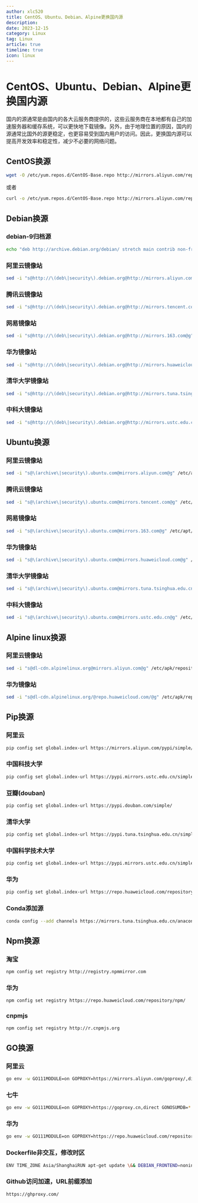 ```yaml
---
author: xlc520
title: CentOS、Ubuntu、Debian、Alpine更换国内源
description: 
date: 2023-12-15
category: Linux
tag: Linux
article: true
timeline: true
icon: linux
---
```


# CentOS、Ubuntu、Debian、Alpine更换国内源

国内的源通常是由国内的各大云服务商提供的，这些云服务商在本地都有自己的加速服务器和缓存系统，可以更快地下载镜像。另外，由于地理位置的原因，国内的源通常比国外的源更稳定，也更容易受到国内用户的访问。因此，更换国内源可以提高开发效率和稳定性，减少不必要的网络问题。

## **CentOS换源**

```sh
wget -O /etc/yum.repos.d/CentOS-Base.repo http://mirrors.aliyun.com/repo/Centos-7.repo
```

或者

```sh
curl -o /etc/yum.repos.d/CentOS-Base.repo http://mirrors.aliyun.com/repo/Centos-7.repo
```



## **Debian换源**

### debian-9归档源

```sh
echo "deb http://archive.debian.org/debian/ stretch main contrib non-free" > /etc/apt/sources.list \  && echo "deb http://archive.debian.org/debian/ stretch-proposed-updates main contrib non-free" >> /etc/apt/sources.list \  && echo "deb http://archive.debian.org/debian-security stretch/updates main contrib non-free" >> /etc/apt/sources.list
```

### 阿里云镜像站

```sh
sed -i "s@http://\(deb\|security\).debian.org@http://mirrors.aliyun.com@g" /etc/apt/sources.list
```

### 腾讯云镜像站

```sh
sed -i "s@http://\(deb\|security\).debian.org@http://mirrors.tencent.com@g" /etc/apt/sources.list
```

### 网易镜像站

```sh
sed -i "s@http://\(deb\|security\).debian.org@http://mirrors.163.com@g" /etc/apt/sources.list
```

### 华为镜像站

```sh
sed -i "s@http://\(deb\|security\).debian.org@http://mirrors.huaweicloud.com@g" /etc/apt/sources.list
```

### 清华大学镜像站

```sh
sed -i "s@http://\(deb\|security\).debian.org@http://mirrors.tuna.tsinghua.edu.cn@g" /etc/apt/sources.list
```

### 中科大镜像站

```sh
sed -i "s@http://\(deb\|security\).debian.org@http://mirrors.ustc.edu.cn@g" /etc/apt/sources.list
```



## **Ubuntu换源**

### 阿里云镜像站

```sh
sed -i "s@\(archive\|security\).ubuntu.com@mirrors.aliyun.com@g" /etc/apt/sources.list
```

### 腾讯云镜像站

```sh
sed -i "s@\(archive\|security\).ubuntu.com@mirrors.tencent.com@g" /etc/apt/sources.list
```

### 网易镜像站

```sh
sed -i "s@\(archive\|security\).ubuntu.com@mirrors.163.com@g" /etc/apt/sources.list
```

### 华为镜像站

```sh
sed -i "s@\(archive\|security\).ubuntu.com@mirrors.huaweicloud.com@g" /etc/apt/sources.list
```

### 清华大学镜像站

```sh
sed -i "s@\(archive\|security\).ubuntu.com@mirrors.tuna.tsinghua.edu.cn@g" /etc/apt/sources.list
```

### 中科大镜像站

```sh
sed -i "s@\(archive\|security\).ubuntu.com@mirrors.ustc.edu.cn@g" /etc/apt/sources.list
```



## **Alpine linux换源**

### 阿里云镜像站

```sh
sed -i "s@dl-cdn.alpinelinux.org@mirrors.aliyun.com@g" /etc/apk/repositories
```

### 华为镜像站

```sh
sed -i "s@dl-cdn.alpinelinux.org/@repo.huaweicloud.com/@g" /etc/apk/repositories
```



## **Pip换源**

### 阿里云

```sh
pip config set global.index-url https://mirrors.aliyun.com/pypi/simple/
```

### 中国科技大学

```sh
pip config set global.index-url https://pypi.mirrors.ustc.edu.cn/simple/
```

### 豆瓣(douban)

```sh
pip config set global.index-url https://pypi.douban.com/simple/
```

### 清华大学

```sh
pip config set global.index-url https://pypi.tuna.tsinghua.edu.cn/simple/
```

### 中国科学技术大学

```sh
pip config set global.index-url https://pypi.mirrors.ustc.edu.cn/simple/
```

### 华为

```sh
pip config set global.index-url https://repo.huaweicloud.com/repository/pypi/simple
```

### Conda添加源

```sh
conda config --add channels https://mirrors.tuna.tsinghua.edu.cn/anaconda/pkgs/free/ \ && conda config --add channels https://mirrors.tuna.tsinghua.edu.cn/anaconda/pkgs/main/ \ && conda config --add channels https://mirrors.tuna.tsinghua.edu.cn/anaconda/cloud/pytorch/ \ && conda config --add channels https://mirrors.tuna.tsinghua.edu.cn/anaconda/cloud/pytorch/linux-64/
```





## **Npm换源**

### 淘宝

```sh
npm config set registry http://registry.npmmirror.com
```

### 华为

```sh
npm config set registry https://repo.huaweicloud.com/repository/npm/
```

### cnpmjs

```sh
npm config set registry http://r.cnpmjs.org
```



## **GO换源**

### 阿里云

```sh
go env -w GO111MODULE=on GOPROXY=https://mirrors.aliyun.com/goproxy/,direct GONOSUMDB=*
```

### 七牛

```sh
go env -w GO111MODULE=on GOPROXY=https://goproxy.cn,direct GONOSUMDB=*
```

### 华为

```sh
go env -w GO111MODULE=on GOPROXY=https://repo.huaweicloud.com/repository/goproxy/ GONOSUMDB=*
```

### Dockerfile非交互，修改时区

```sh
ENV TIME_ZONE Asia/ShanghaiRUN apt-get update \&& DEBIAN_FRONTEND=noninteractive apt-get install -y tzdata \    && ln -snf /usr/share/zoneinfo/$TIME_ZONE /etc/localtime && echo $TIME_ZONE > /etc/timezone \    && dpkg-reconfigure -f noninteractive tzdata
```

### Github访问加速，URL前缀添加

```sh
https://ghproxy.com/
```


